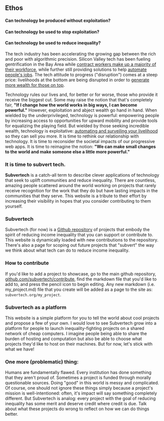 ## Ethos
#### Can technology be produced without exploitation?
#### Can technology be used to stop exploitation?
#### Can technology be used to reduce inequality?

The tech industry has been accelerating the growing gap between the rich and poor with algorithmic precision. Silicon Valley tech has been fueling gentrification in the Bay Area while [contract workers make up a majority of their workforce](https://www.cnbc.com/2018/10/22/silicon-valley-using-contract-employees-to-drive-profits.html), while further still providing solutions to help [automate people's jobs](https://www.geek.com/tech/study-25-percent-of-u-s-workers-at-risk-of-job-automation-1771497). The tech attitude to progress ("disruption") comes at a steep price: livelihoods at the bottom are being disrupted in order to [generate more wealth for those on top](https://www.theguardian.com/business/2019/jan/21/world-26-richest-people-own-as-much-as-poorest-50-per-cent-oxfam-report).

Technology rules our lives and, for better or for worse, those who provide it receive the biggest cut. Some may raise the notion that that's completely fair, **"If I change how the world works in big ways, I can become powerful."** However, exploitation and abject wealth go hand in hand.
When wielded by the underprivileged, technology is powerful: empowering people by increasing access to opportunities for upward mobility and 
provide tools for equalizing the playing field. But wielded by those seeking incredible wealth, technology is exploitative: [automating and surveiling your livelihood](https://www.theguardian.com/technology/2019/jan/20/shoshana-zuboff-age-of-surveillance-capitalism-google-facebook) so they can sell you more. It is time to rethink our relationship with technology. It is time to reconsider the 
societal impacts of our progressive web apps. It is time to reimagine the notion: **"We can make small changes to the world and make
someone else a little more powerful."**

### It is time to subvert tech.

**Subvertech** is a catch-all term to describe clever applications of technology that seek to uplift communities and reduce inequality.
There are countless, amazing people scattered around the world working on projects that rarely receive recognition for the work that they do but have
lasting impacts in the communities that they serve. This website is a tribute to their effort by increasing their visibility in hopes that you
consider contributing to them yourself.

### Subvertech

Subvertech (for now) is a [Github repository](https://github.com/subvertech/projects) of projects that embody the spirit of reducing income inequality that you can support or contribute to. This website is dynamically loaded with new contributions to the repository. There's also a page for scoping out future projects that "subvert" the way we think about what tech can do
to reduce income inequality.

### How to contribute

If you'd like to add a project to showcase, go to the main github repository, [github.com/subvertech/contribute](https://github.com/subvertech/contribute), find the markdown file that you'd like to add to, and press the pencil icon to begin editing. Any new markdown (i.e. my_project.md) file that you create will be added as a page to the site as: `subvertech.org/my_project`.

### Subvertech as a platform

This website is a simple platform for you to tell the world about cool projects and propose a few of your own. I would love to see Subvertech grow into a platform for people to launch inequality-fighting projects on a shared network of cheap computers. I imagine people being able to share the burden of hosting and computation but also be able to choose what projects they'd like to host on their machines. But for now, let's stick with what we have!

### One more (problematic) thing:

Humans are fundamentally flawed. Every institution has done something that they aren't proud of. Sometimes a project is funded
through morally questionable sources. Doing "good" in this world is messy and complicated. Of course, one should not ignore
these things simply because a project's mission is well-intentioned: often, it's impact will say something completely different.
But Subvertech is analog: every project with the goal of reducing inequality has some merit and deserve credit where credit is due.
Talk about what these projects do wrong to reflect on how we can do things better.
